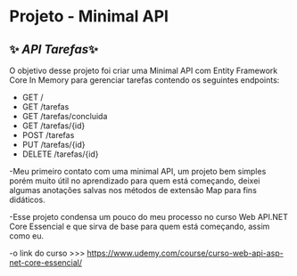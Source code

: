 # Projeto - Minimal API
## ✨ _API Tarefas_✨

O  objetivo desse projeto foi criar uma Minimal API com Entity Framework Core In Memory para gerenciar tarefas contendo os seguintes endpoints:
* GET /
* GET /tarefas
* GET /tarefas/concluida
* GET /tarefas/{id}
* POST /tarefas
* PUT /tarefas/{id}
* DELETE /tarefas/{id}



-Meu primeiro contato com uma minimal API, um projeto bem simples porém muito útil no aprendizado para quem está começando, deixei algumas anotações salvas nos métodos de extensão Map para fins didáticos.

-Esse projeto condensa um pouco do meu processo no curso Web API.NET Core Essencial e que sirva de base para quem está começando, assim como eu.

-o link do curso >>> https://www.udemy.com/course/curso-web-api-asp-net-core-essencial/
